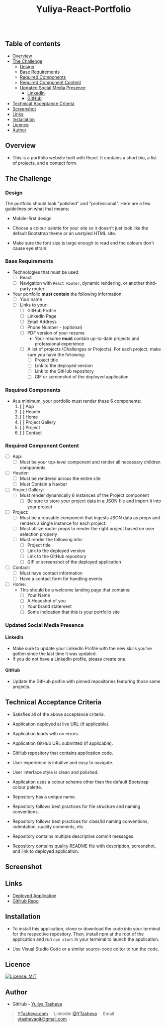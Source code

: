 
<h1 align="center">Yuliya-React-Portfolio</h1>
  <br>
  <a href="https://github.com/YTasheva">
      <img src="https://img.shields.io/badge/SayThanks.io-%E2%98%BC-1EAEDB.svg?style=for-thebadge" alt=""></a>
  <a href="https://github.com/YTasheva/Yuliya-React-Portfolio/graphs/contributors">
      <img src="https://img.shields.io/github/contributors/YTasheva/Yuliya-React-Portfolio.svg?style=for-the-badge" alt=""></a>
  <a href="https://github.com/YTasheva/Yuliya-React-Portfolio/issues">
      <img src="https://img.shields.io/github/issues/YTasheva/yuliya-react-portfolio.svg?style=for-the-badge" alt=""></a>
  <a href="https://github.com/YTasheva/Yuliya-React-Portfolio/network/members">
      <img src="https://img.shields.io/github/forks/YTasheva/yuliya-react-portfolio.svg?style=for-the-badge" alt=""></a>
</p>

## Table of contents

- [Overview](#overview)
- [The Challenge](#the-challenge)
    - [Design](#design)
    - [Base Requirements](#base-requirements)
    - [Required Components](#required-components)
    - [Required Component Content](#required-component-content)
    - [Updated Social Media Presence](#updated-social-media-presence)
        - [LinkedIn](#linkedin)
        - [GitHub](#github)
- [Technical Acceptance Criteria](#acceptance-criteria)
- [Screenshot](#screenshot)
- [Links](#links)
- [Installation](#installation)
- [Licence](#licence)
- [Author](#author)

## Overview

- This is a portfolio website built with React. It contains a short bio, a list of projects, and a contact form.

## The Challenge

### Design

The portfolio should look "polished" and "professional". Here are a few guidelines on what that means:

* Mobile-first design

* Choose a colour palette for your site so it doesn't just look like the default Bootstrap theme or an unstyled HTML site.

* Make sure the font size is large enough to read and the colours don't cause eye strain.

### Base Requirements

* Technologies that must be used:
  * [ ] React
  * [ ] Navigation with `React Router`, dynamic rendering, or another third-party router
* Your portfolio **must contain** the following information:
  * [ ] Your name
  * [ ] Links to your:
    * [ ] GitHub Profile
    * [ ] LinkedIn Page
    * [ ] Email Address
    * [ ] Phone Number - (optional)
    * [ ] PDF version of your resume
      * Your resume **must** contain up-to-date projects and professional experience
    * [ ] A list of projects (Challenges or Projects). For each project, make sure you have the following:
      * [ ] Project title
      * [ ] Link to the deployed version
      * [ ] Link to the GitHub repository
      * [ ] GIF or screenshot of the deployed application

### Required Components

* At a minimum, your portfolio must render these 6 components:
  1. [ ] App
  2. [ ] Header
  3. [ ] Home
  4. [ ] Project Gallery
  5. [ ] Project
  6. [ ] Contact

### Required Component Content

* [ ] App:
  * [ ] Must be your top-level component and render all necessary children components
* [ ] Header:
  * [ ] Must be rendered across the entire site
  * [ ] Must Contain a Navbar
* [ ] Project Gallery:
  * [ ] Must render dynamically 6 instances of the Project component
    * [ ] Be sure to store your project data in a JSON file and import it into your project
* [ ] Project:
  * [ ] Must be a reusable component that ingests JSON data as props and renders a single instance for each project.
  * [ ] Must utilize router props to render the right project based on user selection properly
  * [ ] Must render the following info:
    * [ ] Project title
    * [ ] Link to the deployed version
    * [ ] Link to the GitHub repository
    * [ ] GIF or screenshot of the deployed application
* [ ] Contact:
  * [ ] Must have contact information
  * [ ] Have a contact form for handling events
* [ ] Home:
  * This should be a welcome landing page that contains:
    * [ ] Your Name
    * [ ] A Headshot of you
    * [ ] Your brand statement
    * [ ] Some indication that this is your portfolio site

### Updated Social Media Presence

#### LinkedIn

* Make sure to update your LinkedIn Profile with the new skills you've gotten since the last time it was updated.
* If you do not have a LinkedIn profile, please create one.

#### GitHub

* Update the GitHub profile with pinned repositories featuring those same projects.

## Technical Acceptance Criteria

* Satisfies all of the above acceptance criteria.

* Application deployed at live URL (if applicable).

* Application loads with no errors.

* Application GitHub URL submitted (if applicable).

* GitHub repository that contains application code.

* User experience is intuitive and easy to navigate.

* User interface style is clean and polished.

* Application uses a colour scheme other than the default Bootstrap colour palette.

* Repository has a unique name.

* Repository follows best practices for file structure and naming conventions.

* Repository follows best practices for class/id naming conventions, indentation, quality comments, etc.

* Repository contains multiple descriptive commit messages.

* Repository contains quality README file with description, screenshot, and link to deployed application.

## Screenshot

## Links

- [Deployed Application](https://ytasheva.github.io/Yuliya-React-Portfolio/)
- [GitHub Repo](https://github.com/YTasheva/Yuliya-React-Portfolio)

## Installation

* To install this application, clone or download 
the code into your terminal for the respective repository. Then, install npm at the root of the application and run `npm start` in your terminal to launch the application.

* Use Visual Studio Code or a similar source-code editor to run the code.

## Licence

[![License: MIT](https://img.shields.io/badge/License-MIT-yellow.svg)](https://opensource.org/licenses/MIT)

## Author

- GitHub - [Yuliya Tasheva](https://github.com/YTasheva)

> [YTasheva.com](#) &nbsp;&middot;&nbsp;
> LinkedIn [@YTasheva](https://github.com/YTasheva) &nbsp;&middot;&nbsp;
> Email [ytashevagit@gmail.com](#) &nbsp;&middot;&nbsp;
  



